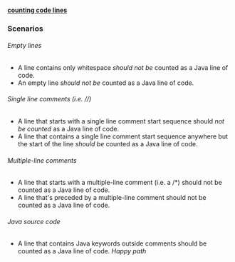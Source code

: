 #### [counting code lines](http://codekata.com/kata/kata13-counting-code-lines/)

### Scenarios

###### Empty lines
- A line contains only whitespace _should not be_ counted as a Java line of code.
- An empty line _should not be_ counted as a Java line of code.

###### Single line comments (i.e. //)
- A line that starts with a single line comment start sequence should _not be counted_ as a Java line of code.
- A line that contains a single line comment start sequence anywhere but the start of the line _should be_ counted as a Java line of code.

###### Multiple-line comments
- A line that starts with a multiple-line comment (i.e. a /*) should not be counted as a Java line of code.
- A line that's preceded by a multiple-line comment should not be counted as a Java line of code.

###### Java source code
- A line that contains Java keywords outside comments should be counted as a Java line of code. _Happy path_
